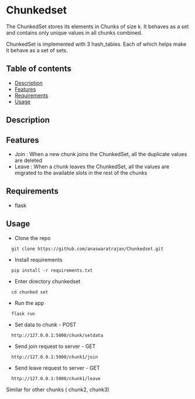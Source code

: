 # Chunkedset

The ChunkedSet stores its elements in Chunks of size k. It behaves as a set and contains only unique values in all chunks combined.


ChunkedSet is implemented with 3 hash_tables. Each of which helps make it behave as a set of sets.

Table of contents
-------------
* [Description](#description)
* [Features](#features)
* [Requirements](#req)
* [Usage](#usage)

<a name="description"></a>
Description
-------------

<a name="features"></a>
Features
-------------
- Join : When a new chunk joins the ChunkedSet, all the duplicate values are deleted
- Leave : When a chunk leaves the ChunkedSet, all the values are migrated to the available slots in the rest of the chunks

<a name="req"></a>
Requirements
-------------
- flask

<a name="usage"></a>
Usage
-------------
- Clone the repo
```
  git clone https://github.com/anaswaratrajan/Chunkedset.git
```
- Install requirements
```
  pip install -r requirements.txt
```
- Enter directory chunkedset
```
  cd chunked set
```
- Run the app
```
  flask run
```
- Set data to chunk - POST
```
  http://127.0.0.1:5000/chunk/setdata
```
- Send join request to server - GET
```
  http://127.0.0.1:5000/chunk1/join
```
- Send leave request to server - GET
```
  http://127.0.0.1:5000/chunk1/leave
```
 Similar for other chunks ( chunk2, chunk3)
